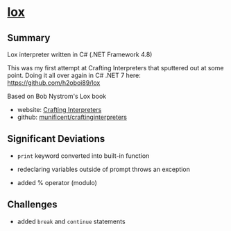 # [lox](https://github.com/h2oboi89/lox.archive)

## Summary

Lox interpreter written in C# (.NET Framework 4.8)

This was my first attempt at Crafting Interpreters that sputtered out at some point.
Doing it all over again in C# .NET 7 here: https://github.com/h2oboi89/lox

Based on Bob Nystrom's Lox book
 - website: <a href="http://craftinginterpreters.com/">Crafting Interpreters</a>
 - github:  <a href="https://github.com/munificent/craftinginterpreters">munificent/craftinginterpreters</a>

## Significant Deviations

* `print` keyword converted into built-in function

* redeclaring variables outside of prompt throws an exception

* added % operator (modulo)

## Challenges

* added `break` and `continue` statements
